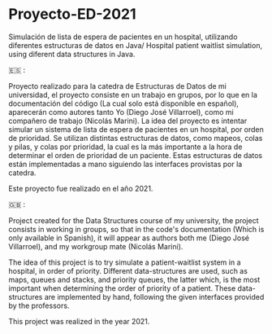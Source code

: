 # Proyecto-ED-2021
Simulación de lista de espera de pacientes en un hospital, utilizando diferentes estructuras de datos en Java/ Hospital patient waitlist simulation, using diferent data structures in Java.

:es: :

Proyecto realizado para la catedra de Estructuras de Datos de mi universidad, el proyecto consiste en un trabajo en grupos, por lo que en la documentación del código (La cual solo está disponible en español), aparecerán como autores tanto Yo (Diego José Villarroel), como mi compañero de trabajo (Nicolás Marini).
La idea del proyecto es intentar simular un sistema de lista de espera de pacientes en un hospital, por orden de prioridad. Se utilizan distintas estructuras de datos, como mapeos, colas y pilas, y colas por prioridad, la cual es la más importante a la hora de determinar el orden de prioridad de un paciente. Estas estructuras de datos están implementadas a mano siguiendo las interfaces provistas por la catedra.

Este proyecto fue realizado en el año 2021.


:uk:	 :

Project created for the Data Structures course of my university, the project consists in working in groups, so that in the code's documentation (Which is only available in Spanish), it will appear as authors both me (Diego José Villarroel), and my workgroup mate (Nicolás Marini).

The idea of this project is to try simulate a patient-waitlist system in a hospital, in order of priority. Different data-structures are used, such as maps, queues and stacks, and priority queues, the latter which, is the most important when determining the order of priority of a patient. These data-structures are implemented by hand, following the given interfaces provided by the professors.

This project was realized in the year 2021.
